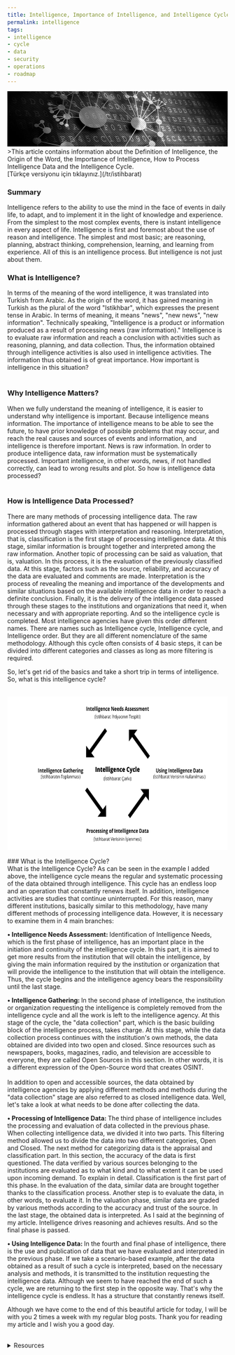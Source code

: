 ```yaml
---
title: Intelligence, Importance of Intelligence, and Intelligence Cycle
permalink: intelligence
tags:
- intelligence
- cycle
- data
- security
- operations
- roadmap
---
```


<img src="/images/intelligence-main.png">
>This article contains information about the Definition of Intelligence, the Origin of the Word, the Importance of Intelligence, How to Process Intelligence Data and the Intelligence Cycle. <br>[Türkçe versiyonu için tıklayınız.](/tr/istihbarat)

### Summary
Intelligence refers to the ability to use the mind in the face of events in daily life, to adapt, and to implement it in the light of knowledge and experience.
From the simplest to the most complex events, there is instant intelligence in every aspect of life. Intelligence is first and foremost about the use of reason and intelligence. The simplest and most basic; are reasoning, planning, abstract thinking, comprehension, learning, and learning from experience. All of this is an intelligence process. But intelligence is not just about them.
### What is Intelligence?<br>
In terms of the meaning of the word intelligence, it was translated into Turkish from Arabic. As the origin of the word, it has gained meaning in Turkish as the plural of the word "Istikhbar", which expresses the present tense in Arabic. In terms of meaning, it means "news", "new news", "new information". Technically speaking, "Intelligence is a product or information produced as a result of processing news (raw information)." Intelligence is to evaluate raw information and reach a conclusion with activities such as reasoning, planning, and data collection. Thus, the information obtained through intelligence activities is also used in intelligence activities. The information thus obtained is of great importance. How important is intelligence in this situation?
<br><br>
### Why Intelligence Matters?<br>
When we fully understand the meaning of intelligence, it is easier to understand why intelligence is important. Because intelligence means information. The importance of intelligence means to be able to see the future, to have prior knowledge of possible problems that may occur, and reach the real causes and sources of events and information, and intelligence is therefore important. News is raw information. In order to produce intelligence data, raw information must be systematically processed. Important intelligence, in other words, news, if not handled correctly, can lead to wrong results and plot. So how is intelligence data processed?<br><br>
### How is Intelligence Data Processed?<br>
There are many methods of processing intelligence data. The raw information gathered about an event that has happened or will happen is processed through stages with interpretation and reasoning. Interpretation, that is, classification is the first stage of processing intelligence data. At this stage, similar information is brought together and interpreted among the raw information. Another topic of processing can be said as valuation, that is, valuation. In this process, it is the evaluation of the previously classified data. At this stage, factors such as the source, reliability, and accuracy of the data are evaluated and comments are made. Interpretation is the process of revealing the meaning and importance of the developments and similar situations based on the available intelligence data in order to reach a definite conclusion. Finally, it is the delivery of the intelligence data passed through these stages to the institutions and organizations that need it, when necessary and with appropriate reporting. And so the intelligence cycle is completed. Most intelligence agencies have given this order different names. There are names such as Intelligence cycle, Intelligence cycle, and Intelligence order. But they are all different nomenclature of the same methodology. Although this cycle often consists of 4 basic steps, it can be divided into different categories and classes as long as more filtering is required. <br>

So, let's get rid of the basics and take a short trip in terms of intelligence. So, what is this intelligence cycle?<br><br>

<p align="center">
	<img src="/images/intelligence_cycle.png" height="350" width="700">
</p>
### What is the Intelligence Cycle?<br>
What is the Intelligence Cycle? As can be seen in the example I added above, the intelligence cycle means the regular and systematic processing of the data obtained through intelligence. This cycle has an endless loop and an operation that constantly renews itself. In addition, intelligence activities are studies that continue uninterrupted. For this reason, many different institutions, basically similar to this methodology, have many different methods of processing intelligence data. However, it is necessary to examine them in 4 main branches:<br>

<b> • Intelligence Needs Assessment: </b> Identification of Intelligence Needs, which is the first phase of intelligence, has an important place in the initiation and continuity of the intelligence cycle. In this part, it is aimed to get more results from the institution that will obtain the intelligence, by giving the main information required by the institution or organization that will provide the intelligence to the institution that will obtain the intelligence. Thus, the cycle begins and the intelligence agency bears the responsibility until the last stage.<br>

<b> • Intelligence Gathering: </b> In the second phase of intelligence, the institution or organization requesting the intelligence is completely removed from the intelligence cycle and all the work is left to the intelligence agency. At this stage of the cycle, the "data collection" part, which is the basic building block of the intelligence process, takes charge. At this stage, while the data collection process continues with the institution's own methods, the data obtained are divided into two open and closed. Since resources such as newspapers, books, magazines, radio, and television are accessible to everyone, they are called Open Sources in this section. In other words, it is a different expression of the Open-Source word that creates OSINT.<br><br>
In addition to open and accessible sources, the data obtained by intelligence agencies by applying different methods and methods during the "data collection" stage are also referred to as closed intelligence data. Well, let's take a look at what needs to be done after collecting the data.<br>

<b> • Processing of Intelligence Data: </b> The third phase of intelligence includes the processing and evaluation of data collected in the previous phase. When collecting intelligence data, we divided it into two parts. This filtering method allowed us to divide the data into two different categories, Open and Closed. The next method for categorizing data is the appraisal and classification part. In this section, the accuracy of the data is first questioned. The data verified by various sources belonging to the institutions are evaluated as to what kind and to what extent it can be used upon incoming demand. To explain in detail. Classification is the first part of this phase. In the evaluation of the data, similar data are brought together thanks to the classification process. Another step is to evaluate the data, in other words, to evaluate it. In the valuation phase, similar data are graded by various methods according to the accuracy and trust of the source. In the last stage, the obtained data is interpreted. As I said at the beginning of my article. Intelligence drives reasoning and achieves results. And so the final phase is passed.

<b> • Using Intelligence Data: </b>In the fourth and final phase of intelligence, there is the use and publication of data that we have evaluated and interpreted in the previous phase. If we take a scenario-based example, after the data obtained as a result of such a cycle is interpreted, based on the necessary analysis and methods, it is transmitted to the institution requesting the intelligence data. Although we seem to have reached the end of such a cycle, we are returning to the first step in the opposite way. That's why the intelligence cycle is endless. It has a structure that constantly renews itself.

Although we have come to the end of this beautiful article for today, I will be with you 2 times a week with my regular blog posts. Thank you for reading my article and I wish you a good day.
<br><br>
<details><summary>Resources</summary>	
• Wikipedia - https://tr.wikipedia.org/wiki/İstihbarat<br>
• Milli İstihbarat Teşkilatı - https://www.mit.gov.tr/tarihce/giris.html<br>
• Güvenlik Portalı - 	İstihbarat, Casusluk, Karşı Casusluk, Örtülü Operasyonlar ve Güvenlik (PDF)
</details>
